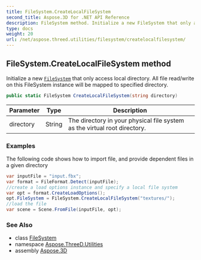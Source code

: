 ```yaml
---
title: FileSystem.CreateLocalFileSystem
second_title: Aspose.3D for .NET API Reference
description: FileSystem method. Initialize a new FileSystem that only access local directory. All file read/write on this FileSystem instance will be mapped to specified directory
type: docs
weight: 20
url: /net/aspose.threed.utilities/filesystem/createlocalfilesystem/
---
```

## FileSystem.CreateLocalFileSystem method

Initialize a new [`FileSystem`](../) that only access local directory. All file read/write on this FileSystem instance will be mapped to specified directory.

```csharp
public static FileSystem CreateLocalFileSystem(string directory)
```

| Parameter | Type | Description |
| --- | --- | --- |
| directory | String | The directory in your physical file system as the virtual root directory. |

### Examples

The following code shows how to import file, and provide dependent files in a given directory

```csharp
var inputFile = "input.fbx";
var format = FileFormat.Detect(inputFile);
//create a load options instance and specify a local file system
var opt = format.CreateLoadOptions();
opt.FileSystem = FileSystem.CreateLocalFileSystem("textures/");
//load the file
var scene = Scene.FromFile(inputFile, opt);
```

### See Also

* class [FileSystem](../)
* namespace [Aspose.ThreeD.Utilities](../../../aspose.threed.utilities/)
* assembly [Aspose.3D](../../../)


